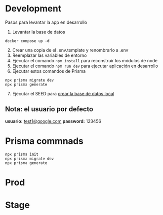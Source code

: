 # Development
Pasos para levantar la app en desarrollo

1. Levantar la base de datos
```
docker compose up -d
```

2. Crear una copia de el .env.template y renombrarlo a .env
3. Reemplazar las variables de entorno
4. Ejecutar el comando ```npm install``` para reconstruir los módulos de node
5. Ejecutar el comando ```npm run dev``` para ejecutar aplicación en desarrollo
6. Ejecutar estos comandos de Prisma
```
npx prisma migrate dev
npx prisma generate
```
7. Ejecutar el SEED para [crear la base de datos local](localhost:3000/api/seed)

## Nota: el usuario por defecto
__usuario:__ test1@google.com
__password:__ 123456

# Prisma commnads
```
npx prisma init
npx prisma migrate dev
npx prisma generate

```

# Prod

# Stage
